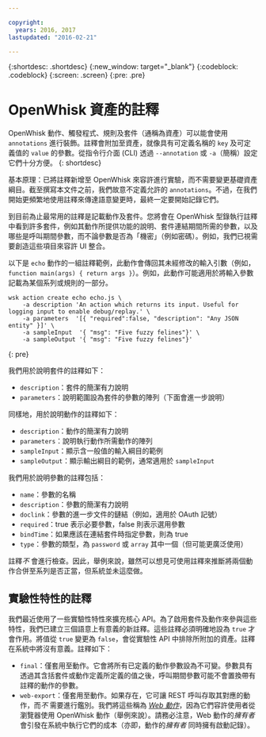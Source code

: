 ```yaml
---

copyright:
  years: 2016, 2017
lastupdated: "2016-02-21"

---
```


{:shortdesc: .shortdesc}
{:new_window: target="_blank"}
{:codeblock: .codeblock}
{:screen: .screen}
{:pre: .pre}

# OpenWhisk 資產的註釋

OpenWhisk 動作、觸發程式、規則及套件（通稱為資產）可以能會使用 `annotations` 進行裝飾。註釋會附加至資產，就像具有可定義名稱的 `key` 及可定義值的 `value` 的參數。從指令行介面 (CLI) 透過 `--annotation` 或 `-a`（簡稱）設定它們十分方便。
{: shortdesc}

基本原理：已將註釋新增至 OpenWhisk 來容許進行實驗，而不需要變更基礎資產綱目。截至撰寫本文件之前，我們故意不定義允許的 `annotations`。不過，在我們開始更頻繁地使用註釋來傳達語意變更時，最終一定要開始記錄它們。

到目前為止最常用的註釋是記載動作及套件。您將會在 OpenWhisk 型錄執行註釋中看到許多套件，例如其動作所提供功能的說明、套件連結期間所需的參數，以及哪些是呼叫期間參數，而不論參數是否為「機密」（例如密碼）。例如，我們已視需要創造這些項目來容許 UI 整合。

以下是 `echo` 動作的一組註釋範例，此動作會傳回其未經修改的輸入引數（例如，`function main(args) { return args }`）。例如，此動作可能適用於將輸入參數記載為某個系列或規則的一部分。

```
wsk action create echo echo.js \
    -a description 'An action which returns its input. Useful for logging input to enable debug/replay.' \
    -a parameters  '[{ "required":false, "description": "Any JSON entity" }]' \
    -a sampleInput  '{ "msg": "Five fuzzy felines"}' \
    -a sampleOutput '{ "msg": "Five fuzzy felines"}'
```
{: pre}

我們用於說明套件的註釋如下：

- `description`：套件的簡潔有力說明
- `parameters`：說明範圍設為套件的參數的陣列（下面會進一步說明）

同樣地，用於說明動作的註釋如下： 

- `description`：動作的簡潔有力說明
- `parameters`：說明執行動作所需動作的陣列
- `sampleInput`：顯示含一般值的輸入綱目的範例
- `sampleOutput`：顯示輸出綱目的範例，通常適用於 `sampleInput`

我們用於說明參數的註釋包括：

- `name`：參數的名稱
- `description`：參數的簡潔有力說明
- `doclink`：參數的進一步文件的鏈結（例如，適用於 OAuth 記號） 
- `required`：true 表示必要參數，false 則表示選用參數
- `bindTime`：如果應該在連結套件時指定參數，則為 true
- `type`：參數的類型，為 `password` 或 `array` 其中一個（但可能更廣泛使用）

註釋*不* 會進行檢查。因此，舉例來說，雖然可以想見可使用註釋來推斷將兩個動作合併至系列是否正當，但系統並未這麼做。

## 實驗性特性的註釋

我們最近使用了一些實驗性特性來擴充核心 API。為了啟用套件及動作來參與這些特性，我們已建立三個語意上有意義的新註釋。這些註釋必須明確地設為 `true` 才會作用。將值從 `true` 變更為 `false`，會從實驗性 API 中排除所附加的資產。註釋在系統中將沒有意義。註釋如下：

- `final`：僅套用至動作。它會將所有已定義的動作參數設為不可變。參數具有透過其含括套件或動作定義所定義的值之後，呼叫期間參數可能不會置換帶有註釋的動作的參數。
- `web-export`：僅套用至動作。如果存在，它可讓 REST 呼叫存取其對應的動作，而*不* 需要進行鑑別。我們將這些稱為 [*Web 動作*](openwhisk_webactions.html)，因為它們容許使用者從瀏覽器使用 OpenWhisk 動作（舉例來說）。請務必注意，Web 動作的*擁有者* 會引發在系統中執行它們的成本（亦即，動作的*擁有者* 同時擁有啟動記錄）。

